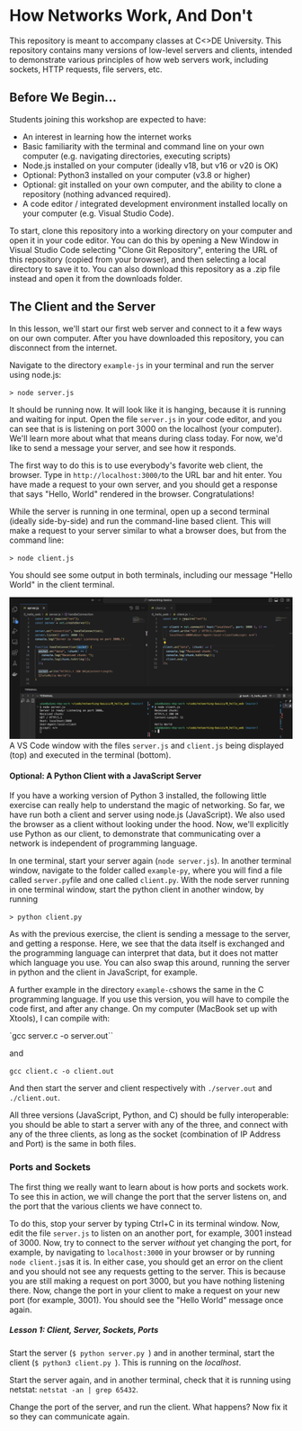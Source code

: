 # How Networks Work, And Don't

This repository is meant to accompany classes at C<>DE University. This repository contains many versions of low-level servers and clients, intended to demonstrate various principles of how web servers work, including sockets, HTTP requests, file servers, etc. 

## Before We Begin...

Students joining this workshop are expected to have:
- An interest in learning how the internet works
- Basic familiarity with the terminal and command line on your own computer (e.g. navigating directories, executing scripts)
- Node.js installed on your computer (ideally v18, but v16 or v20 is OK)
- Optional: Python3 installed on your computer (v3.8 or higher)
- Optional: git installed on your own computer, and the ability to clone a repository (nothing advanced required).
- A code editor / integrated development environment installed locally on your computer (e.g. Visual Studio Code).

To start, clone this repository into a working directory on your computer and open it in your code editor. You can do this by opening a New Window in Visual Studio Code selecting "Clone Git Repository", entering the URL of this repository (copied from your browser), and then selecting a local directory to save it to. You can also download this repository as a .zip file instead and open it from the downloads folder. 

## The Client and the Server  
In this lesson, we'll start our first web server and connect to it a few ways on our own computer. After you have downloaded this repository, you can disconnect from the internet. 

Navigate to the directory `example-js` in your terminal and run the server using node.js:

`> node server.js`

It should be running now. It will look like it is hanging, because it is running and waiting for input. Open the file `server.js` in your code editor, and you can see that is is listening on port 3000 on the localhost (your computer). We'll learn more about what that means during class today. For now, we'd like to send a message your server, and see how it responds. 

The first way to do this is to use everybody's favorite web client, the browser. Type in `http://localhost:3000/`to the URL bar and hit enter. You have made a request to your own server, and you should get a response that says "Hello, World" rendered in the browser. Congratulations! 

While the server is running in one terminal, open up a second terminal (ideally side-by-side) and run the command-line based client. This will make a request to your server similar to what a browser does, but from the command line:

`> node client.js`

You should see some output in both terminals, including our message "Hello World" in the client terminal. 
 
 
 ![Running the server and client locally](./img/hello_web_setup.png) A VS Code window with the files `server.js` and `client.js` being displayed (top) and executed in the terminal (bottom).

#### Optional: A Python Client with a JavaScript Server
If you have a working version of Python 3 installed, the following little exercise can really help to understand the magic of networking. So far, we have run both a client and server using node.js (JavaScript). We also used the browser as a client without looking under the hood. Now, we'll explicitly use Python as our client, to demonstrate that communicating over a network is independent of programming language. 

In one terminal, start your server again (`node server.js`). In another terminal window, navigate to the folder called `example-py`, where you will find a file called `server.py`file and one called `client.py`. With the node server running in one terminal window, start the python client in another window, by running

`> python client.py`

As with the previous exercise, the client is sending a message to the server, and getting a response. Here, we see that the data itself is exchanged and the programming language can interpret that data, but it does not matter which language you use. You can also swap this around, running the server in python and the client in JavaScript, for example.

A further example in the directory `example-c`shows the same in the C programming language. If you use this version, you will have to compile the code first, and after any change. On my computer (MacBook set up with Xtools), I can compile with: 

`gcc server.c -o server.out``

and

`gcc client.c -o client.out`

And then start the server and client respectively with `./server.out` and `./client.out`. 

All three versions (JavaScript, Python, and C) should be fully interoperable: you should be able to start a server with any of the three, and connect with any of the three clients, as long as the socket (combination of IP Address and Port) is the same in both files. 
 
### Ports and Sockets

The first thing we really want to learn about is how ports and sockets work. To see this in action, we will change the port that the server listens on, and the port that the various clients we have connect to. 

To do this, stop your server by typing Ctrl+C in its terminal window. Now, edit the file `server.js` to listen on an another port, for example, 3001 instead of 3000. Now, try to connect to the server *without* yet changing the port, for example, by navigating to `localhost:3000` in your browser or by running `node client.js`as it is. In either case, you should get an error on the client and you should not see any requests getting to the server. This is because you are still making a request on port 3000, but you have nothing listening there. Now, change the port in your client to make a request on your new port (for example, 3001). You should see the "Hello World" message once again. 

##### Lesson 1: Client, Server, Sockets, Ports

Start the server (`$ python server.py `) and in another terminal, start the client (`$ python3 client.py `). This is running on the _localhost_.

Start the server again, and in another terminal, check that it is running using netstat: `netstat -an | grep 65432`.

Change the port of the server, and run the client. What happens? Now fix it so they can communicate again.
